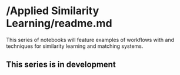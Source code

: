 # /Applied Similarity Learning/readme.md

This series of notebooks will feature examples of workflows with and techniques for similarity learning and matching systems.

## This series is in development